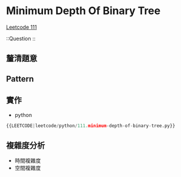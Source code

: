 # Minimum Depth Of Binary Tree

[Leetcode 111](https://leetcode.com/problems/minimum-depth-of-binary-tree/description/)

::Question
::

## 釐清題意

## Pattern

## 實作

- python

```python
{{LEETCODE|leetcode/python/111.minimum-depth-of-binary-tree.py}}
```

## 複雜度分析

- 時間複雜度
- 空間複雜度
